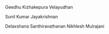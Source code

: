 Geedhu Kizhakepura Velayudhan

Sunil Kumar Jayakrishnan

Delaxshana Santhiravathanan
Nikhlesh Mulrajani